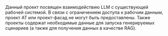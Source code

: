Данный проект посвящен взаимодействию LLM с существующей рабочей системой.
В связи с ограничением доступа к рабочим данным, проект АТ или проект-фасад не могут быть предоставлены.
Также проекты содержат необходимые данные для запуска генерируемых сценариев (а также для получения данных в качестве RAG).
